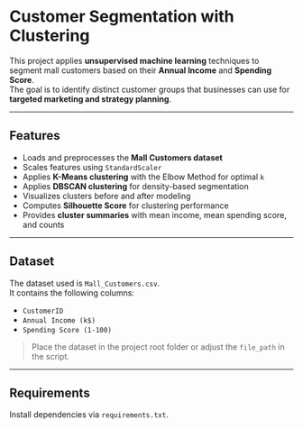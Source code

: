 # Customer Segmentation with Clustering

This project applies **unsupervised machine learning** techniques to segment mall customers based on their **Annual Income** and **Spending Score**.  
The goal is to identify distinct customer groups that businesses can use for **targeted marketing and strategy planning**.

---

## Features
- Loads and preprocesses the **Mall Customers dataset**
- Scales features using `StandardScaler`
- Applies **K-Means clustering** with the Elbow Method for optimal `k`
- Applies **DBSCAN clustering** for density-based segmentation
- Visualizes clusters before and after modeling
- Computes **Silhouette Score** for clustering performance
- Provides **cluster summaries** with mean income, mean spending score, and counts

---

## Dataset
The dataset used is `Mall_Customers.csv`.  
It contains the following columns:
- `CustomerID`  
- `Annual Income (k$)`  
- `Spending Score (1-100)`  

> Place the dataset in the project root folder or adjust the `file_path` in the script.

---

##  Requirements
Install dependencies via `requirements.txt`.


